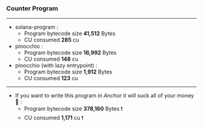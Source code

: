 ### Counter Program
-----------------------
- solana-program :
    - Program bytecode size **41,512** Bytes
    - CU consumed **285** cu
- pinocchio :
    - Program bytecode size **16,992** Bytes
    - CU consumed **148** cu 
- pinocchio (with lazy entrypoint) :
    - Program bytecode size **1,912** Bytes
    - CU consumed **123** cu
----------------------------------------------
- If you want to write this program in *Anchor* it will suck all of your money :melting_face: :
    - Program bytecode size **378,160** Bytes :exclamation:
    - CU consumed **1,171** cu :exclamation:
